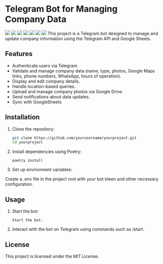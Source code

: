  # Telegram Bot for Managing Company Data
 ![](https://img.shields.io/badge/Python-3.10-black?style=flat&logo=python) 
 ![](https://img.shields.io/badge/PTB-21.1.1-black?style=flat&logo=python-telegram-bot) 
![](https://img.shields.io/badge/Pandas-2.2.2-black?style=flat&logo=pandas)
![](https://img.shields.io/badge/Openpyxl-3.1.4-black?style=flat&logo=openpyxl)
![](https://img.shields.io/badge/Requests-2.32.3-black?style=flat&logo=Requests)
![](https://img.shields.io/badge/aiohttp-3.9.5-black?style=flat&logo=aiohttp)
![](https://img.shields.io/badge/pytest-7.4.3-black?style=flat&logo=pytest)
This project is a Telegram bot designed to manage and update company information using the Telegram API and Google Sheets.

## Features

- Authenticate users via Telegram.
- Validate and manage company data (name, type, photos, Google Maps links, phone numbers, WhatsApp, hours of operation).
- Display and edit company details.
- Handle location-based queries.
- Upload and manage company photos via Google Drive.
- Send notifications about data updates.
- Sync with GoogleSheets

## Installation

1. Clone the repository:
   ```sh
   git clone https://github.com/yourusername/yourproject.git
   cd yourproject
   ```
2. Install dependencies using Poetry:
    ```
    poetry install
    ```
3. Set up environment variables:

Create a .env file in the project root with your bot token and other necessary configuration.

## Usage

1. Start the bot:
    ```
    Start the bot:
    ```
2. Interact with the bot on Telegram using commands such as /start. 

## License
This project is licensed under the MIT License.



 
